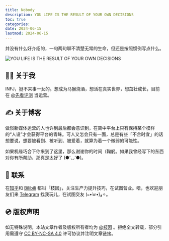 ```yaml
---
title: Nobody
description: YOU LIFE IS THE RESULT OF YOUR OWN DECISIONS
toc: true
categories: 
date: 2024-06-15
lastmod: 2024-06-15
---
```


并没有什么好介绍的，一句两句聊不清楚无常的生命，但还是按照惯例写点什么。

![YOU LIFE IS THE RESULT OF YOUR OWN DECISIONS](https://zyin-1309341307.cos.ap-nanjing.myqcloud.com/note/decision2.jpg)

## 🙎‍♀️ 关于我

INFJ，挺不来事一女的。想成为马猴烧酒，想活在真实世界，想茁壮成长，目前在 [@先看评测](https://space.bilibili.com/483311105) 当运营。

## ✍️ 关于博客

做惯新媒体运营的人也许到最后都会意识到，在简中平台上只有保持某个模样的“人设”才会获得平台的青睐。可人又怎会只有一面，总是有些「不合时宜」的话想要说，想要被看到、被听到、被爱着，就算为着一个微弱的可能性。

如果机缘巧合下你来到了这里，那么谢谢你的时间（鞠躬。如果我曾经写下的东西对你有所帮助，那真是太好了 (●'◡'●)。

## 📮 联系

在[知乎](https://www.zhihu.com/people/zhi-yin-233)和 [Bilibili](https://space.bilibili.com/18175054) 都叫「枝因」，关注生产力提升技巧，在试图营业。唔，也欢迎朋友们来 [Telegram](https://t.me/viyiY2K) 找我玩儿，在试图交友 (๑•̀ㅂ•́)و✧。

## 💿 版权声明

如无特殊说明，本站文章作者及版权所有者均为 [@枝因](https://viyi.cc/) 。拒绝全文转载，部分引用需遵守 [CC BY-NC-SA 4.0](https://creativecommons.org/licenses/by-sa/4.0/) 许可协议并注明文章链接。